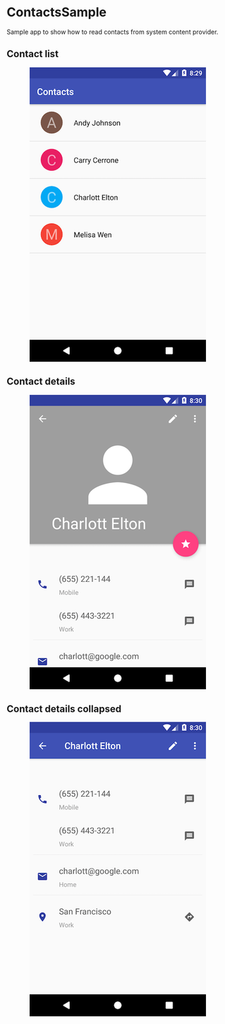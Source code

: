 # ContactsSample

Sample app to show how to read contacts from system content provider.

## Contact list

<p align="center">
    <img alt="Screen 1" src="./screen-01.png" />
</p>

## Contact details

<p align="center">
    <img alt="Screen 2" src="./screen-02.png" />
</p>

## Contact details collapsed

<p align="center">
    <img alt="Screen 2" src="./screen-03.png" />
</p>
